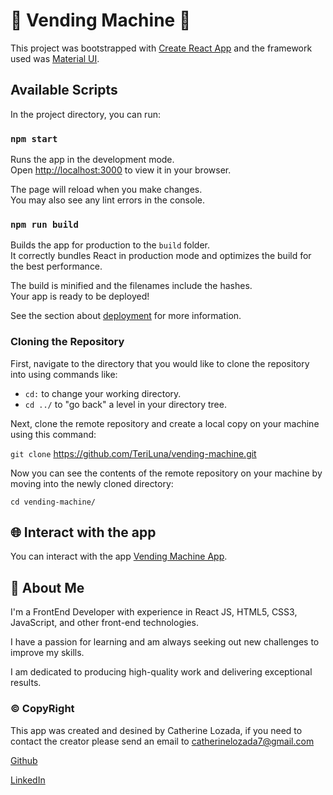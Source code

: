 # 🤖 Vending Machine 🤖

This project was bootstrapped with [Create React App](https://github.com/facebook/create-react-app) and the framework used was [Material UI](https://mui.com/material-ui/X).

## Available Scripts

In the project directory, you can run:

### `npm start`

Runs the app in the development mode.\
Open [http://localhost:3000](http://localhost:3000) to view it in your browser.

The page will reload when you make changes.\
You may also see any lint errors in the console.

### `npm run build`

Builds the app for production to the `build` folder.\
It correctly bundles React in production mode and optimizes the build for the best performance.

The build is minified and the filenames include the hashes.\
Your app is ready to be deployed!

See the section about [deployment](https://facebook.github.io/create-react-app/docs/deployment) for more information.

### Cloning the Repository

First, navigate to the directory that you would like to clone the repository into using commands like:

- `cd:` to change your working directory.
- `cd ../` to "go back" a level in your directory tree.

Next, clone the remote repository and create a local copy on your machine using this command:

`git clone` https://github.com/TeriLuna/vending-machine.git

Now you can see the contents of the remote repository on your machine by moving into the newly cloned directory:

`cd vending-machine/`

## 🌐 Interact with the app

You can interact with the app [Vending Machine App](https://teriluna.github.io/vending-machine/).


## 🚀 About Me
I'm a FrontEnd Developer with experience in React JS, HTML5, CSS3, JavaScript, and other front-end technologies.

I have a passion for learning and am always seeking out new challenges to improve my skills.

I am dedicated to producing high-quality work and delivering exceptional results. 


### ©️ CopyRight

This app was created and desined by Catherine Lozada, if you need to contact the creator please send an email to catherinelozada7@gmail.com


[Github](https://github.com/TeriLuna)

[LinkedIn](https://www.linkedin.com/in/catherine-lozada/)